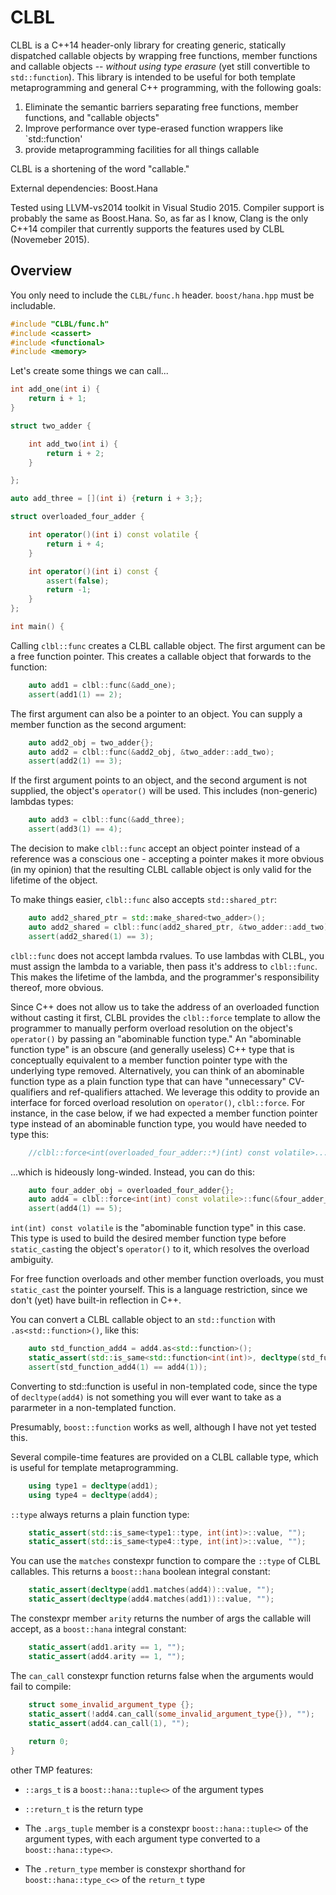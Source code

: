 # CLBL
CLBL is a C++14 header-only library for creating generic, statically dispatched callable objects by wrapping free functions, member functions and callable objects -- *without using type erasure* (yet still convertible to `std::function`). This library is intended to be useful for both template metaprogramming and general C++ programming, with the following goals:

1. Eliminate the semantic barriers separating free functions, member functions, and "callable objects"
2. Improve performance over type-erased function wrappers like `std::function'
3. provide metaprogramming facilities for all things callable

CLBL is a shortening of the word "callable."

External dependencies: Boost.Hana

Tested using LLVM-vs2014 toolkit in Visual Studio 2015. Compiler support is probably the same as Boost.Hana. So, as far as I know, Clang is the only C++14 compiler that currently supports the features used by CLBL (Novemeber 2015).

## Overview

You only need to include the `CLBL/func.h` header. `boost/hana.hpp` must be includable.

```cpp
#include "CLBL/func.h"
#include <cassert>
#include <functional>
#include <memory>
```

Let's create some things we can call...

```cpp
int add_one(int i) {
    return i + 1;
}

struct two_adder {

    int add_two(int i) {
        return i + 2;
    }

};

auto add_three = [](int i) {return i + 3;};

struct overloaded_four_adder {

    int operator()(int i) const volatile {
        return i + 4;
    }

    int operator()(int i) const {
        assert(false);
        return -1;
    }
};

int main() {
```

Calling `clbl::func` creates a CLBL callable object. The first argument can be a free function pointer. This creates a callable object that forwards to the function:

```cpp
    auto add1 = clbl::func(&add_one);
    assert(add1(1) == 2);
```

The first argument can also be a pointer to an object. You can supply a member function as the second argument:

```cpp
    auto add2_obj = two_adder{};
    auto add2 = clbl::func(&add2_obj, &two_adder::add_two);
    assert(add2(1) == 3);
```

If the first argument points to an object, and the second argument is not supplied, the object's `operator()` will be used. This includes (non-generic) lambdas types:

```cpp
    auto add3 = clbl::func(&add_three);
    assert(add3(1) == 4);
```

The decision to make `clbl::func` accept an object pointer instead of a reference was a conscious one - accepting a pointer makes it more obvious (in my opinion) that the resulting CLBL callable object is only valid for the lifetime of the object.

To make things easier, `clbl::func` also accepts `std::shared_ptr`:

```cpp
    auto add2_shared_ptr = std::make_shared<two_adder>();
    auto add2_shared = clbl::func(add2_shared_ptr, &two_adder::add_two);
    assert(add2_shared(1) == 3);
```

`clbl::func` does not accept lambda rvalues. To use lambdas with CLBL, you must assign the lambda to a variable, then pass it's address to `clbl::func`. This makes the lifetime of the lambda, and the programmer's responsibility thereof, more obvious.

Since C++ does not allow us to take the address of an overloaded function without casting it first, CLBL provides the `clbl::force` template to allow the programmer to manually perform overload resolution on the object's `operator()` by passing an "abominable function type." An "abominable function type" is an obscure (and generally useless) C++ type that is conceptually equivalent to a member function pointer type with the underlying type removed. Alternatively, you can think of an abominable function type as a plain function type that can have "unnecessary" CV-qualifiers and ref-qualifiers attached. We leverage this oddity to provide an interface for forced overload resolution on `operator()`, `clbl::force`. For instance, in the case below, if we had expected a member function pointer type instead of an abominable function type, you would have needed to type this:

```cpp
    //clbl::force<int(overloaded_four_adder::*)(int) const volatile>...
```
    
...which is hideously long-winded. Instead, you can do this:

```cpp
    auto four_adder_obj = overloaded_four_adder{};
    auto add4 = clbl::force<int(int) const volatile>::func(&four_adder_obj);
    assert(add4(1) == 5);
```

`int(int) const volatile` is the "abominable function type" in this case. This type is used to build the desired member function type before `static_cast`ing the object's `operator()` to it, which resolves the overload ambiguity. 

For free function overloads and other member function overloads, you must `static_cast` the pointer yourself. This is a language restriction, since we don't (yet) have built-in reflection in C++.

You can convert a CLBL callable object to an `std::function` with `.as<std::function>()`, like this:

```cpp
    auto std_function_add4 = add4.as<std::function>();
    static_assert(std::is_same<std::function<int(int)>, decltype(std_function_add4)>::value, "");
    assert(std_function_add4(1) == add4(1));
```

Converting to std::function is useful in non-templated code, since the type of `decltype(add4)` is not something you will ever want to take as a pararmeter in a non-templated function.

Presumably, `boost::function` works as well, although I have not yet tested this.

Several compile-time features are provided on a CLBL callable type, which is useful for template metaprogramming.

```cpp
    using type1 = decltype(add1);
    using type4 = decltype(add4);
```

`::type` always returns a plain function type:

```cpp
    static_assert(std::is_same<type1::type, int(int)>::value, "");
    static_assert(std::is_same<type4::type, int(int)>::value, "");
```

You can use the `matches` constexpr function to compare the `::type` of CLBL callables. This returns a `boost::hana` boolean integral constant:

```cpp
    static_assert(decltype(add1.matches(add4))::value, "");
    static_assert(decltype(add4.matches(add1))::value, "");
```

The constexpr member `arity` returns the number of args the callable will accept, as a `boost::hana` integral constant:

```cpp
    static_assert(add1.arity == 1, "");
    static_assert(add4.arity == 1, "");
```

The `can_call` constexpr function returns false when the arguments would fail to compile:
   
```cpp
    struct some_invalid_argument_type {};
    static_assert(!add4.can_call(some_invalid_argument_type{}), "");
    static_assert(add4.can_call(1), "");
    
    return 0;
}
```

other TMP features:
- `::args_t` is a `boost::hana::tuple<>` of the argument types

- `::return_t` is the return type

- The `.args_tuple` member is a constexpr `boost::hana::tuple<>` of the argument types, with each argument type converted to a `boost::hana::type<>`.

- The `.return_type` member is constexpr shorthand for `boost::hana::type_c<>` of the `return_t` type


